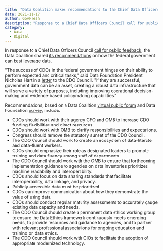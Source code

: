 ```yaml
---
title: "Data Coalition makes recommendations to the Chief Data Officers Council"
date: 2021-11-17
author: GovFresh
description: "Response to a Chief Data Officers Council call for public feedback on how the federal government can best leverage data."
category:
  - Data
  - Digital
---
```


In response to a Chief Data Officers Council [call for public feedback](https://www.federalregister.gov/documents/2021/10/14/2021-22267/office-of-shared-solutions-and-performance-improvement-osspi-chief-data-officers-council-cdo-request), the Data Coalition shared [its recommendations](https://www.datacoalition.org/12-recommendations-for-the-chief-data-officers-council/) on how the federal government can best leverage data.

"The success of CDOs in the federal government hinges on their ability to perform expected and critical tasks," said Data Foundation President Nicholas Hart in a [letter](http://www.datacoalition.org/wp-content/uploads/2021/11/CDO-RFI-2.pdf) to the CDO Council. "If they are successful, government data can be an asset, creating a robust data infrastructure that will serve a variety of purposes, including improving operational decision-making and evidence-based policymaking capabilities."

Recommendations, based on a Data Coalition [virtual public forum](https://www.datacoalition.org/event/forum-cdo-mission-and-vision-2021/) and Data Foundation [survey](https://www.datafoundation.org/cdo-insights-report-2021), include:

* CDOs should work with their agency CFO and OMB to increase CDO funding flexibilities and direct resources.
* CDOs should work with OMB to clarify responsibilities and expectations.
* Congress should remove the statutory sunset of the CDO Council.
* The CDO Council should work to create an ecosystem of data-literate and data-fluent workers.
* CDOs should emphasize their role as designated leaders to promote training and data fluency among staff of departments.
* The CDO Council should work with the OMB to ensure that forthcoming implementation guidance to agencies on data inventories prioritizes machine readability and interoperability.
* CDOs should focus on data sharing standards that facilitate interoperability, data linkage, and privacy.
* Publicly accessible data must be prioritized.
* CDOs can improve communication about how they demonstrate the value of using data.
* CDOs should conduct regular maturity assessments to accurately gauge existing data capacity and needs.
* The CDO Council should create a permanent data ethics working group to ensure the Data Ethics framework continuously meets emerging needs, to provide resources and guidance to agencies, and to partner with relevant professional associations for ongoing education and training on data ethics.
* The CDO Council should work with CIOs to facilitate the adoption of appropriate modernized technology.
